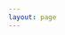 ```yaml
---
layout: page
---
```


<script setup>
import {
  VPTeamPage,
  VPTeamPageTitle,
  VPTeamMembers
} from 'vitepress/theme'

const members = [    
  {
    avatar: 'https://www.github.com/Integral-Tech.png',
    name: 'Integral-Tech',
    title: '2018级',
    links: [
      { icon: 'github', link: 'https://github.com/Integral-Tech' }
    ]
  },
  {
    avatar: 'https://www.github.com/NekoMoYi.png',
    name: 'NekoMoYi',
    title: '2019级',
    links: [
      { icon: 'github', link: 'https://github.com/NekoMoYi' }
    ]
  },
  {
    avatar: 'https://www.github.com/zecyel.png',
    name: 'Zecyel',
    title: '2020级',
    links: [
      { icon: 'github', link: 'https://github.com/zecyel' }
    ]
  },
  {
    avatar: 'https://www.github.com/fpc5719.png',
    name: 'fpc5719',
    title: '2020级',
    links: [
      { icon: 'github', link: 'https://github.com/fpc5719' }
    ]
  },
  {
    avatar: 'https://www.github.com/so1aric.png',
    name: 'so1aric',
    title: '2021级',
    links: [
      { icon: 'github', link: 'https://github.com/so1aric' }
    ]
  },
  {
    avatar: 'https://www.github.com/kermanx.png',
    name: '_Kerman',
    title: '2022级',
    links: [
      { icon: 'github', link: 'https://github.com/kermanx' }
    ]
  },
  {
    avatar: 'https://www.github.com/zvmsbackend.png',
    name: 'Earendil',
    title: '2022级',
    links: [
      { icon: 'github', link: 'https://github.com/zvmsbackend' }
    ]
  },
  {
    avatar: 'https://www.github.com/zvmshhj.png',
    name: 'Hauchy',
    title: '2022级',
    links: [
      { icon: 'github', link: 'https://github.com/zvmshhj' }
    ]
  },
  {
    avatar: 'https://www.github.com/Chen-anon.png',
    name: 'clc',
    title: '2022级',
    links: [
      { icon: 'github', link: 'https://github.com/Chen-anon' }
    ]
  },
  {
    avatar: 'https://www.github.com/7086cmd.png',
    name: '7086cmd',
    title: '2023级',
    links: [
      { icon: 'github', link: 'https://github.com/7086cmd' }
    ]
  },
  {
    avatar: 'https://www.github.com/diyanqi.png',
    name: 'Dignite',
    title: '2023级',
    links: [
      { icon: 'github', link: 'https://github.com/diyanqi' }
    ]
  },
  {
    avatar: 'https://www.github.com/RegirX.png',
    name: 'Regir',
    title: '2023级',
    links: [
      { icon: 'github', link: 'https://github.com/RegirX' }
    ]
  },
  {
    avatar: 'https://www.github.com/zhangzheheng12345.png',
    name: 'ZZH',
    title: '2023级',
    links: [
      { icon: 'github', link: 'https://github.com/zhangzheheng12345' }
    ]
  },
]
</script>

<VPTeamPage>
  <VPTeamPageTitle>
    <template #title>
      Our Team
    </template>
    <template #lead>
      🎉 Let's build from here
    </template>
  </VPTeamPageTitle>
  <VPTeamMembers
    :members="members"
  />
</VPTeamPage>
